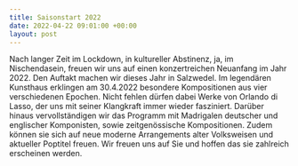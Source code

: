 ```yaml
---
title: Saisonstart 2022
date: 2022-04-22 09:01:00 +00:00
layout: post
---
```


Nach langer Zeit im Lockdown, in kultureller Abstinenz, ja, im Nischendasein, freuen wir uns auf einen konzertreichen Neuanfang im Jahr 2022. Den Auftakt machen wir dieses Jahr in Salzwedel. Im legendären Kunsthaus erklingen am 30.4.2022 besondere Kompositionen aus vier verschiedenen Epochen. Nicht fehlen dürfen dabei Werke von Orlando di Lasso, der uns mit seiner Klangkraft immer wieder fasziniert. Darüber hinaus vervollständigen wir das Programm mit Madrigalen deutscher und englischer Komponisten, sowie zeitgenössische Kompositionen. Zudem können sie sich auf neue moderne Arrangements alter Volksweisen und aktueller Poptitel freuen. Wir freuen uns auf Sie und hoffen das sie zahlreich erscheinen werden.  


